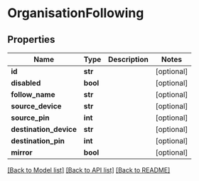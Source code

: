 # OrganisationFollowing


## Properties
Name | Type | Description | Notes
------------ | ------------- | ------------- | -------------
**id** | **str** |  | [optional] 
**disabled** | **bool** |  | [optional] 
**follow_name** | **str** |  | [optional] 
**source_device** | **str** |  | [optional] 
**source_pin** | **int** |  | [optional] 
**destination_device** | **str** |  | [optional] 
**destination_pin** | **int** |  | [optional] 
**mirror** | **bool** |  | [optional] 

[[Back to Model list]](../README.md#documentation-for-models) [[Back to API list]](../README.md#documentation-for-api-endpoints) [[Back to README]](../README.md)


